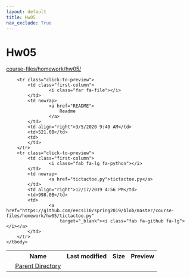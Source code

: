 ```yaml
---
layout: default
title: Hw05
nav_exclude: True
---
```


# Hw05

[course-files/homework/hw05/](.)

<table class="tbl-files">
    <tbody>
        <tr>
            <th valign="top"></th>
            <th>Name</th>
            <th>Last modified</th>
            <th>Size</th>
            <th>Preview</th>
        </tr>
        <tr>
            <td valign="top">
                <i class="fa fa-folder-open"></i>
            </td>
            <td><a href="../">Parent Directory</a></td>
            <td>&nbsp;</td>
            <td>&nbsp;</td>
            <td>&nbsp;</td>
        </tr>

        <tr class="click-to-preview">
            <td class="first-column">
                    <i class="far fa-file"></i>
            </td>
            <td nowrap>
                    <a href="README">
                        Readme
                    </a>
            </td>
            <td align="right">3/5/2020 9:40 AM</td>
            <td>521.0B</td>
            <td>
            </td>
        </tr>
        <tr class="click-to-preview">
            <td class="first-column">
                    <i class="fab fa-lg fa-python"></i>
            </td>
            <td nowrap>
                    <a href="tictactoe.py">tictactoe.py</a>
            </td>
            <td align="right">12/17/2019 4:56 PM</td>
            <td>998.0B</td>
            <td>
                    <a href="https://github.com/eecs110/spring2019/blob/master/course-files/homework/hw05/tictactoe.py"
                        target="_blank"><i class="fab fa-github fa-lg"></i></a>
            </td>
        </tr>
    </tbody>
</table>

